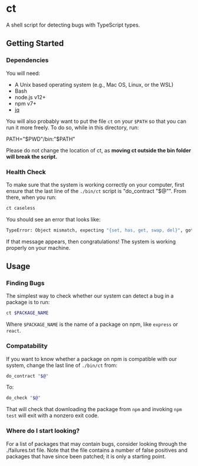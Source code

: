 # ct

A shell script for detecting bugs with TypeScript types.

## Getting Started

### Dependencies

You will need:

- A Unix based operating system (e.g., Mac OS, Linux, or the WSL)
- Bash
- node.js v12+
- npm v7+
- [jq](https://stedolan.github.io/jq/)

You will also probably want to put the file `ct` on your `$PATH` so that you can run it more freely. To do so, while in this directory, run:

PATH="$PWD"/bin:"$PATH"

Please do not change the location of ct, as **moving ct outside the bin folder will break the script.**

### Health Check

To make sure that the system is working correctly on your computer, first ensure that the last line of the `./bin/ct` script is "do_contract \"$@\"". From there, when you run:

```sh
ct caseless
```

You should see an error that looks like:

```sh
TypeError: Object mismatch, expecting "{set, has, get, swap, del}", got "{dict, set, has, get, swap, del}"
```

If that message appears, then congratulations! The system is working properly on your machine.

## Usage

### Finding Bugs

The simplest way to check whether our system can detect a bug in a package is to run:

```sh
ct $PACKAGE_NAME
```

Where `$PACKAGE_NAME` is the name of a package on npm, like `express` or `react`.

### Compatability

If you want to know whether a package on npm is compatible with our system, change the last line of `./bin/ct` from:

```sh
do_contract "$@"
```

To:

```sh
do_check "$@"
```

That will check that downloading the package from `npm` and invoking `npm test` will exit with a nonzero exit code.

### Where do I start looking?

For a list of packages that may contain bugs, consider looking through the ./failures.txt file. Note that the file contains a number of false positives and packages that have since been patched; it is only a starting point.
